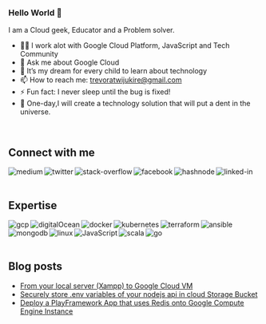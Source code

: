 ### Hello World 👋
I am a Cloud geek, Educator and a Problem solver.

- 👨‍💻 I work alot with Google Cloud Platform, JavaScript and Tech Community
- 💬 Ask me about Google Cloud
- 🌱 It’s my dream for every child to learn about technology
- 📫 How to reach me: trevoratwijukire@gmail.com
- ⚡ Fun fact: I never sleep until the bug is fixed!
- 🔭 One-day,I will create a technology solution that will put a dent in the universe.
<br>

## Connect with me

[<img align="left" alt="medium" src="https://img.shields.io/badge/medium-%2312100E.svg?&style=for-the-badge&logo=medium&logoColor=white" />](https://trevornathan.medium.com/)
[<img align="left" alt="twitter" src="https://img.shields.io/badge/twitter-%231DA1F2.svg?&style=for-the-badge&logo=twitter&logoColor=white" />](https://twitter.com/trevornathan)
[<img align="left" alt="stack-overflow" src="https://img.shields.io/badge/stack%20overflow-FE7A16?logo=stack-overflow&logoColor=white&style=for-the-badge" />](https://stackoverflow.com/users/12745913/trevor-nathan)
[<img align="left" alt="facebook" src="https://img.shields.io/badge/facebook-%231877F2.svg?&style=for-the-badge&logo=facebook&logoColor=white" />](https://www.facebook.com/atwijukire.trevor)
[<img align="left" alt="hashnode" src="https://img.shields.io/badge/Hashnode-2962FF?style=for-the-badge&logo=hashnode&logoColor=white" />](https://hashnode.com/@trevornathan)
[<img align="left" alt="linked-in" src="https://img.shields.io/badge/linkedin-%230077B5.svg?&style=for-the-badge&logo=linkedin&logoColor=white" />](https://www.linkedin.com/in/atwijukire-trevor-a10b5b184/)



<br>
<br>

## Expertise
<img align="left" alt="gcp" src="https://img.shields.io/badge/Google_Cloud-4285F4?style=for-the-badge&logo=google-cloud&logoColor=white" />
<img align="left" alt="digitalOcean" src="https://img.shields.io/badge/Digital_Ocean-0080FF?style=for-the-badge&logo=DigitalOcean&logoColor=white" />
<img align="left" alt="docker" src="https://img.shields.io/badge/Docker-2CA5E0?style=for-the-badge&logo=docker&logoColor=white" />
<img align="left" alt="kubernetes" src="https://img.shields.io/badge/kubernetes-326ce5.svg?&style=for-the-badge&logo=kubernetes&logoColor=white" />
<img align="left" alt="terraform" src="https://img.shields.io/badge/terraform-%235835CC.svg?style=for-the-badge&logo=terraform&logoColor=white" />
<img align="left" alt="ansible" src="https://img.shields.io/badge/ansible-%231A1918.svg?style=for-the-badge&logo=ansible&logoColor=white" />
<img align="left" alt="mongodb" src="https://img.shields.io/badge/MongoDB-4EA94B?style=for-the-badge&logo=mongodb&logoColor=white" />
<img align="left" alt="linux" src="https://img.shields.io/badge/Linux-FCC624?style=for-the-badge&logo=linux&logoColor=black" />
<img align="left" alt="JavaScript" src="https://img.shields.io/badge/JavaScript-F7DF1E?style=for-the-badge&logo=javascript&logoColor=black" />
<img align="left" alt="scala" src="https://img.shields.io/badge/Scala-DC322F?style=for-the-badge&logo=scala&logoColor=white" />
<img align="left" alt="go" src="https://img.shields.io/badge/Go-00ADD8?style=for-the-badge&logo=go&logoColor=white" />

<br>
<br>
<br>


## Blog posts
<!-- BLOG-POST-LIST:START -->
- [From your local server &lpar;Xampp&rpar; to Google Cloud VM](https://trevornathan.medium.com/from-your-local-server-xampp-to-google-cloud-vm-dc1521a3d610?source=rss-10c564d83acd------2)
- [Securely store .env variables of your nodejs api in cloud Storage Bucket](https://trevornathan.medium.com/securely-store-env-variables-of-your-nodejs-api-in-cloud-storage-bucket-21085ee3bf79?source=rss-10c564d83acd------2)
- [Deploy a PlayFramework App that uses Redis onto Google Compute Engine Instance](https://trevornathan.medium.com/deploy-a-simple-playframework-app-that-uses-redis-onto-google-compute-engine-instance-234c8994957c?source=rss-10c564d83acd------2)
<!-- BLOG-POST-LIST:END -->






<!--
**TrevorNathan/TrevorNathan** is a ✨ _special_ ✨ repository because its `README.md` (this file) appears on your GitHub profile.

Here are some ideas to get you started:

- 🔭 I’m currently working on ...
- 🌱 I’m currently learning ...
- 👯 I’m looking to collaborate on ...
- 🤔 I’m looking for help with ...
- 💬 Ask me about ...
- 📫 How to reach me: ...
- 😄 Pronouns: ...
- ⚡ Fun fact: ...
-->
